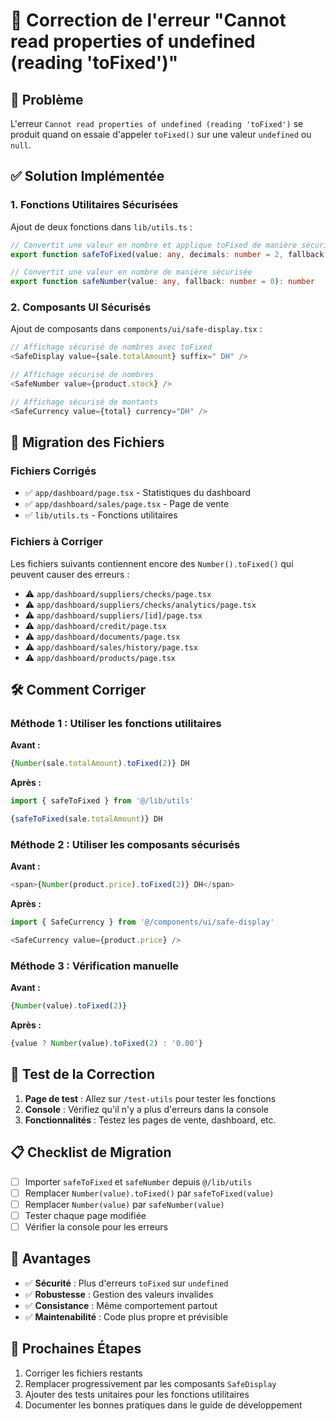 # 🔧 Correction de l'erreur "Cannot read properties of undefined (reading 'toFixed')"

## 🚨 Problème

L'erreur `Cannot read properties of undefined (reading 'toFixed')` se produit quand on essaie d'appeler `toFixed()` sur une valeur `undefined` ou `null`.

## ✅ Solution Implémentée

### 1. Fonctions Utilitaires Sécurisées

Ajout de deux fonctions dans `lib/utils.ts` :

```typescript
// Convertit une valeur en nombre et applique toFixed de manière sécurisée
export function safeToFixed(value: any, decimals: number = 2, fallback: number = 0): string

// Convertit une valeur en nombre de manière sécurisée  
export function safeNumber(value: any, fallback: number = 0): number
```

### 2. Composants UI Sécurisés

Ajout de composants dans `components/ui/safe-display.tsx` :

```typescript
// Affichage sécurisé de nombres avec toFixed
<SafeDisplay value={sale.totalAmount} suffix=" DH" />

// Affichage sécurisé de nombres
<SafeNumber value={product.stock} />

// Affichage sécurisé de montants
<SafeCurrency value={total} currency="DH" />
```

## 🔄 Migration des Fichiers

### Fichiers Corrigés

- ✅ `app/dashboard/page.tsx` - Statistiques du dashboard
- ✅ `app/dashboard/sales/page.tsx` - Page de vente
- ✅ `lib/utils.ts` - Fonctions utilitaires

### Fichiers à Corriger

Les fichiers suivants contiennent encore des `Number().toFixed()` qui peuvent causer des erreurs :

- ⚠️ `app/dashboard/suppliers/checks/page.tsx`
- ⚠️ `app/dashboard/suppliers/checks/analytics/page.tsx`
- ⚠️ `app/dashboard/suppliers/[id]/page.tsx`
- ⚠️ `app/dashboard/credit/page.tsx`
- ⚠️ `app/dashboard/documents/page.tsx`
- ⚠️ `app/dashboard/sales/history/page.tsx`
- ⚠️ `app/dashboard/products/page.tsx`

## 🛠️ Comment Corriger

### Méthode 1 : Utiliser les fonctions utilitaires

**Avant :**
```typescript
{Number(sale.totalAmount).toFixed(2)} DH
```

**Après :**
```typescript
import { safeToFixed } from '@/lib/utils'

{safeToFixed(sale.totalAmount)} DH
```

### Méthode 2 : Utiliser les composants sécurisés

**Avant :**
```typescript
<span>{Number(product.price).toFixed(2)} DH</span>
```

**Après :**
```typescript
import { SafeCurrency } from '@/components/ui/safe-display'

<SafeCurrency value={product.price} />
```

### Méthode 3 : Vérification manuelle

**Avant :**
```typescript
{Number(value).toFixed(2)}
```

**Après :**
```typescript
{value ? Number(value).toFixed(2) : '0.00'}
```

## 🧪 Test de la Correction

1. **Page de test** : Allez sur `/test-utils` pour tester les fonctions
2. **Console** : Vérifiez qu'il n'y a plus d'erreurs dans la console
3. **Fonctionnalités** : Testez les pages de vente, dashboard, etc.

## 📋 Checklist de Migration

- [ ] Importer `safeToFixed` et `safeNumber` depuis `@/lib/utils`
- [ ] Remplacer `Number(value).toFixed()` par `safeToFixed(value)`
- [ ] Remplacer `Number(value)` par `safeNumber(value)`
- [ ] Tester chaque page modifiée
- [ ] Vérifier la console pour les erreurs

## 🎯 Avantages

- ✅ **Sécurité** : Plus d'erreurs `toFixed` sur `undefined`
- ✅ **Robustesse** : Gestion des valeurs invalides
- ✅ **Consistance** : Même comportement partout
- ✅ **Maintenabilité** : Code plus propre et prévisible

## 🚀 Prochaines Étapes

1. Corriger les fichiers restants
2. Remplacer progressivement par les composants `SafeDisplay`
3. Ajouter des tests unitaires pour les fonctions utilitaires
4. Documenter les bonnes pratiques dans le guide de développement
